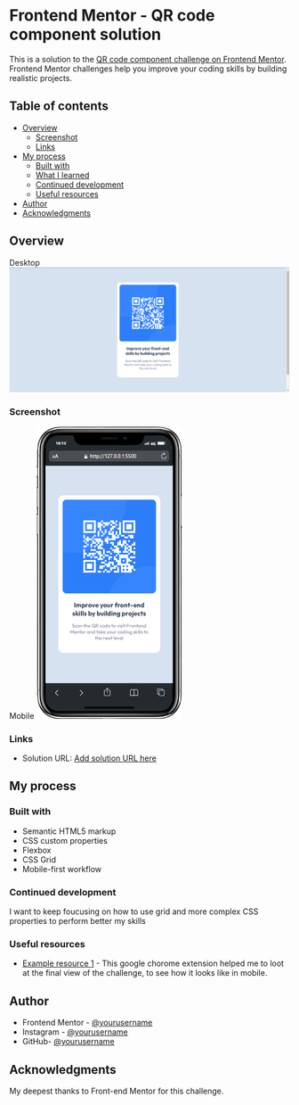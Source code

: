 # Frontend Mentor - QR code component solution

This is a solution to the [QR code component challenge on Frontend Mentor](https://www.frontendmentor.io/challenges/qr-code-component-iux_sIO_H). Frontend Mentor challenges help you improve your coding skills by building realistic projects. 

## Table of contents

- [Overview](#overview)
  - [Screenshot](#screenshot)
  - [Links](#links)
- [My process](#my-process)
  - [Built with](#built-with)
  - [What I learned](#what-i-learned)
  - [Continued development](#continued-development)
  - [Useful resources](#useful-resources)
- [Author](#author)
- [Acknowledgments](#acknowledgments)


## Overview
Desktop
![](./images/QR-Challenge-Desktop-view.png)

### Screenshot
Mobile
![](./images/QR-Challenge-Mobile-View.png)

### Links

- Solution URL: [Add solution URL here](https://your-solution-url.com)

## My process

### Built with

- Semantic HTML5 markup
- CSS custom properties
- Flexbox
- CSS Grid
- Mobile-first workflow

### Continued development

I want to keep foucusing on how to use grid and more complex CSS properties to perform better my skills

### Useful resources

- [Example resource 1](https://chromewebstore.google.com/detail/simulador-m%C3%B3vil-herramien/ckejmhbmlajgoklhgbapkiccekfoccmk) - This google chorome extension helped me to loot at the final view of the challenge, to see how it looks like in mobile.

## Author

- Frontend Mentor - [@yourusername](https://www.frontendmentor.io/profile/2VOLTAIC3)
- Instagram - [@yourusername](https://www.instagram.com/joancardenas11/#)
- GitHub- [@yourusername](https://github.com/2VOLTAIC3)

## Acknowledgments

My deepest thanks to Front-end Mentor for this challenge.


